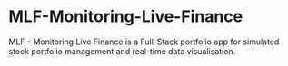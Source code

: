 # MLF-Monitoring-Live-Finance
MLF - Monitoring Live Finance is a Full-Stack portfolio app for simulated stock portfolio management and real-time data visualisation.
